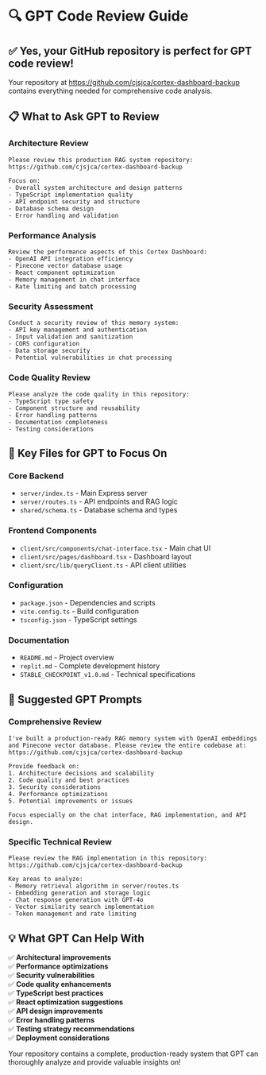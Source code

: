# 🔍 GPT Code Review Guide

## ✅ **Yes, your GitHub repository is perfect for GPT code review!**

Your repository at https://github.com/cjsjca/cortex-dashboard-backup contains everything needed for comprehensive code analysis.

## 📋 **What to Ask GPT to Review**

### **Architecture Review**
```
Please review this production RAG system repository: https://github.com/cjsjca/cortex-dashboard-backup

Focus on:
- Overall system architecture and design patterns
- TypeScript implementation quality
- API endpoint security and structure
- Database schema design
- Error handling and validation
```

### **Performance Analysis**
```
Review the performance aspects of this Cortex Dashboard:
- OpenAI API integration efficiency
- Pinecone vector database usage
- React component optimization
- Memory management in chat interface
- Rate limiting and batch processing
```

### **Security Assessment**
```
Conduct a security review of this memory system:
- API key management and authentication
- Input validation and sanitization
- CORS configuration
- Data storage security
- Potential vulnerabilities in chat processing
```

### **Code Quality Review**
```
Please analyze the code quality in this repository:
- TypeScript type safety
- Component structure and reusability
- Error handling patterns
- Documentation completeness
- Testing considerations
```

## 📁 **Key Files for GPT to Focus On**

### **Core Backend**
- `server/index.ts` - Main Express server
- `server/routes.ts` - API endpoints and RAG logic
- `shared/schema.ts` - Database schema and types

### **Frontend Components**
- `client/src/components/chat-interface.tsx` - Main chat UI
- `client/src/pages/dashboard.tsx` - Dashboard layout
- `client/src/lib/queryClient.ts` - API client utilities

### **Configuration**
- `package.json` - Dependencies and scripts
- `vite.config.ts` - Build configuration
- `tsconfig.json` - TypeScript settings

### **Documentation**
- `README.md` - Project overview
- `replit.md` - Complete development history
- `STABLE_CHECKPOINT_v1.0.md` - Technical specifications

## 🎯 **Suggested GPT Prompts**

### **Comprehensive Review**
```
I've built a production-ready RAG memory system with OpenAI embeddings and Pinecone vector database. Please review the entire codebase at: https://github.com/cjsjca/cortex-dashboard-backup

Provide feedback on:
1. Architecture decisions and scalability
2. Code quality and best practices
3. Security considerations
4. Performance optimizations
5. Potential improvements or issues

Focus especially on the chat interface, RAG implementation, and API design.
```

### **Specific Technical Review**
```
Please review the RAG implementation in this repository: https://github.com/cjsjca/cortex-dashboard-backup

Key areas to analyze:
- Memory retrieval algorithm in server/routes.ts
- Embedding generation and storage logic
- Chat response generation with GPT-4o
- Vector similarity search implementation
- Token management and rate limiting
```

## 💡 **What GPT Can Help With**

✅ **Architectural improvements**  
✅ **Performance optimizations**  
✅ **Security vulnerabilities**  
✅ **Code quality enhancements**  
✅ **TypeScript best practices**  
✅ **React optimization suggestions**  
✅ **API design improvements**  
✅ **Error handling patterns**  
✅ **Testing strategy recommendations**  
✅ **Deployment considerations**

Your repository contains a complete, production-ready system that GPT can thoroughly analyze and provide valuable insights on!